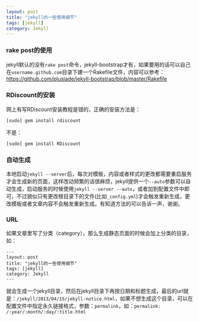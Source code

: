 ```yaml
---
layout: post
title: "jekyll的一些使用细节"
tags: [jekyll]
category: Jekyll
---
```


### rake post的使用

jekyll默认的没有`rake post`命令，jekyll-bootstrap才有，如果要用的话可以自己在`username.github.com`目录下建一个Rakefile文件，内容可以参考：<https://github.com/plusjade/jekyll-bootstrap/blob/master/Rakefile>

### RDiscount的安装

网上有写RDiscount安装教程是错的，正确的安装方法是：

	[sudo] gem install rdiscount

不是：

	[sudo] gem install RDiscount

	
### 自动生成

本地启动`jekyll --server`后，每次对模板，内容或者样式的更改都需要重启服务才会生成新的页面，这样改动频繁的话很麻烦，jekyll提供一个`--auto`参数可以自动生成，启动服务的时候使用`jekyll --server --auto`，或者加到配置文件中即可，不过貌似只有更改根目录下的文件(比如`_config.yml`)才会触发重新生成，更改模板或者文章内容不会触发重新生成。有知道方法的可以告诉一声，谢谢。

### URL

如果文章里写了分类（category），那么生成静态页面的时候会加上分类的目录，如：

	---
	layout: post
	title: "jekyll的一些使用细节"
	tags: [jekyll]
	category: Jekyll
	---

就会生成一个jekyll目录，然后在jekyll目录下再按日期和标题生成，最后的url就是：`/jekyll/2013/04/15/jekyll-notice.html`，如果不想生成这个目录，可以在配置文件中指定永久链接格式，参数：`permalink`，如：`permalink: /:year/:month/:day/:title.html`